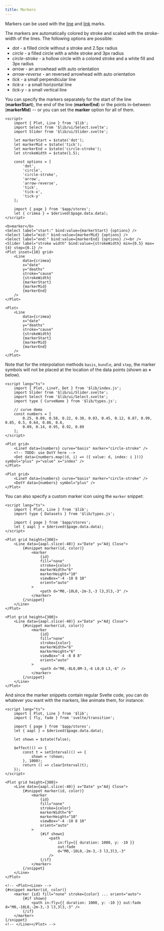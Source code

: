 ```yaml
---
title: Markers
---
```


Markers can be used with the [line](/marks/line) and [link](/marks/link) marks.

The markers are automatically colored by stroke and scaled with the stroke-width of the lines. The following options are possible:

-   _dot_ - a filled circle without a stroke and 2.5px radius
-   _circle_ - a filled circle with a white stroke and 3px radius
-   _circle-stroke_ - a hollow circle with a colored stroke and a white fill and 3px radius
-   _arrow_ - an arrowhead with auto orientation
-   _arrow-reverse_ - an reversed arrowhead with auto orientation
-   _tick_ - a small perpendicular line
-   _tick-x_ - a small horizontal line
-   _tick-y_ - a small vertical line

You can specify the markers separately for the start of the line (**markerStart**), the end of the line (**markerEnd**) or the points in-between (**markerMid**) -- or you can set the **marker** option for all of them.

```svelte live
<script>
    import { Plot, Line } from '$lib';
    import Select from '$lib/ui/Select.svelte';
    import Slider from '$lib/ui/Slider.svelte';

    let markerStart = $state('dot');
    let markerMid = $state('tick');
    let markerEnd = $state('circle-stroke');
    let strokeWidth = $state(1.5);

    const options = [
        'dot',
        'circle',
        'circle-stroke',
        'arrow',
        'arrow-reverse',
        'tick',
        'tick-x',
        'tick-y'
    ];

    import { page } from '$app/stores';
    let { crimea } = $derived($page.data.data);
</script>

<b>marker</b>
<Select label="start:" bind:value={markerStart} {options} />
<Select label="mid:" bind:value={markerMid} {options} />
<Select label="end:" bind:value={markerEnd} {options} /><br />
<Slider label="stroke width" bind:value={strokeWidth} min={0.5} max={4} step={0.1} />
<Plot inset={10} grid>
    <Line
        data={crimea}
        x="date"
        y="deaths"
        stroke="cause"
        {strokeWidth}
        {markerStart}
        {markerMid}
        {markerEnd}
    />
</Plot>
```

```svelte
<Plot>
    <Line
        data={crimea}
        x="date"
        y="deaths"
        stroke="cause"
        {strokeWidth}
        {markerStart}
        {markerMid}
        {markerEnd}
    />
</Plot>
```

Note that for the interpolation methods `basis`, `bundle`, and `step`, the marker symbols will not be placed at the location of the data points (shown as **+** below).

```svelte --live
<script lang="ts">
    import { Plot, LineY, Dot } from '$lib/index.js';
    import Slider from '$lib/ui/Slider.svelte';
    import Select from '$lib/ui/Select.svelte';
    import type { CurveName } from '$lib/types.js';

    // curve demo
    const numbers = [
        0.25, 0.09, 0.58, 0.22, 0.38, 0.03, 0.45, 0.12, 0.87, 0.99, 0.85, 0.5, 0.64, 0.86, 0.6,
        0.09, 0.14, 0.95, 0.92, 0.89
    ];
</script>

<Plot grid>
    <LineY data={numbers} curve="basis" marker="circle-stroke" />
    <!-- TODO: use DotY here -->
    <Dot data={numbers.map((d, i) => ({ value: d, index: i }))} symbol="plus" y="value" x="index" />
</Plot>
```

```svelte
<Plot grid>
    <LineY data={numbers} curve="basis" marker="circle-stroke" />
    <DotY data={numbers} symbol="plus" />
</Plot>
```

You can also specify a custom marker icon using the `marker` snippet:

```svelte live
<script lang="ts">
    import { Plot, Line } from '$lib';
    import type { Datasets } from '$lib/types.js';

    import { page } from '$app/stores';
    let { aapl } = $derived($page.data.data);
</script>

<Plot grid height={300}>
    <Line data={aapl.slice(-40)} x="Date" y="Adj Close">
        {#snippet marker(id, color)}
            <marker
                {id}
                fill="none"
                stroke={color}
                markerWidth="6"
                markerHeight="10"
                viewBox="-4 -10 8 10"
                orient="auto"
            >
                <path d="M0,-10L0,-2m-3,-3 l3,3l3,-3" />
            </marker>
        {/snippet}
    </Line>
</Plot>
```

```svelte
<Plot grid height={300}>
    <Line data={aapl.slice(-40)} x="Date" y="Adj Close">
        {#snippet marker(id, color)}
            <marker
                {id}
                fill="none"
                stroke={color}
                markerWidth="6"
                markerHeight="6"
                viewBox="-4 -8 8 8"
                orient="auto"
            >
                <path d="M0,-8L0,0M-3,-6 L0,0 L3,-6" />
            </marker>
        {/snippet}
    </Line>
</Plot>
```

And since the marker snippets contain regular Svelte code, you can do whatever you want with the markers, like animate them, for instance:

```svelte live
<script lang="ts">
    import { Plot, Line } from '$lib';
    import { fly, fade } from 'svelte/transition';

    import { page } from '$app/stores';
    let { aapl } = $derived($page.data.data);

    let shown = $state(false);

    $effect(() => {
        const t = setInterval(() => {
            shown = !shown;
        }, 1000);
        return () => clearInterval(t);
    });
</script>

<Plot grid height={300}>
    <Line data={aapl.slice(-40)} x="Date" y="Adj Close">
        {#snippet marker(id, color)}
            <marker
                {id}
                fill="none"
                stroke={color}
                markerWidth="6"
                markerHeight="10"
                viewBox="-4 -10 8 10"
                orient="auto"
            >
                {#if shown}
                    <path
                        in:fly={{ duration: 1000, y: -10 }}
                        out:fade
                        d="M0,-10L0,-2m-3,-3 l3,3l3,-3"
                    />
                {/if}
            </marker>
        {/snippet}
    </Line>
</Plot>
```

```svelte
<!-- <Plot><Line> -->
{#snippet marker(id, color)}
    <marker {id} fill="none" stroke={color} ... orient="auto">
        {#if shown}
            <path in:fly={{ duration: 1000, y: -10 }} out:fade d="M0,-10L0,-2m-3,-3 l3,3l3,-3" />
        {/if}
    </marker>
{/snippet}
<!-- </Line></Plot> -->
```